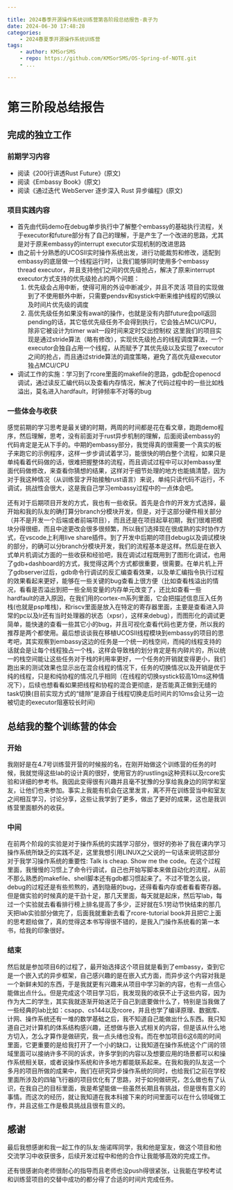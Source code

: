 ```yaml
---

title: 2024春季开源操作系统训练营第各阶段总结报告-袁子为
date: 2024-06-30 17:48:28
categories:
    - 2024春夏季开源操作系统训练营
tags:
    - author: KMSorSMS
    - repo: https://github.com/KMSorSMS/OS-Spring-of-NOTE.git
    - ...

---
```

# 第三阶段总结报告

## 完成的独立工作

### 前期学习内容

- 阅读《200行讲透Rust Future》(原文)
- 阅读《Embassy Book》(原文)
- 阅读《通过迭代 WebServer 逐步深入 Rust 异步编程》(原文)

### 项目实践内容

- 首先由代码demo在debug单步执行中了解整个embassy的基础执行流程，关于executor和future部分有了自己的理解，于是产生了一个改进的思路，尤其是对于原来embassy的interrupt executor实现机制的改进思路
- 由之前十分熟悉的UCOSII实时操作系统出发，进行功能裁剪和修改，适配到embassy的底层做一个线程运行时，让我们能够同时使用多个embassy thread executor，并且支持他们之间的优先级抢占，解决了原来interrupt executor方式支持的优先级抢占的两个问题：
    1. 优先级会占用中断，使得可用的外设中断减少，并且不灵活
    项目的实现做到了不使用额外中断，只需要pendsv和systick中断来维护线程的切换以及时间片优先级的调度
    2. 高优先级任务如果没有await的操作，也就是没有内部future会poll返回pending的话，其它低优先级任务不会得到执行，它会独占MCU/CPU，除非它被设计为timer wait一段时间来定时交出控制权
    这里我们的项目实现是通过stride算法（略有修改），实现优先级抢占的线程调度算法，一个executor会独自占用一个线程，从而赋予了其优先级以及实现了executor之间的抢占，而且通过stride算法的调度策略，避免了高优先级executor独占MCU/CPU
- 调试工作的实施：学习到了rcore里面的makefile的思路，gdb配合openocd调试，通过读反汇编代码以及查看内存情况，解决了代码过程中的一些比如栈溢出，莫名进入hardfault，时钟频率不对等的bug

### 一些体会与收获

感觉前期的学习思考是最关键的时期，两周的时间都是花在看文章，跑跑demo程序，然后理解，思考，没有前面对于rust异步机制的理解，后面阅读embassy的代码肯定是无从下手的。中期的embassy部分，我觉得真的很需要一个真实的板子来跑它的示例程序，这样一步步调试着学习，能很快的明白整个流程，如果只是单纯看着代码做的话，很难把握整体的流程，而且调试过程中可以对embassy里面代码做修改，来查看你猜想的结果，这样对于细节处理的地方也能搞清楚，因为对于我这种情况（从训练营才开始接触rust语言）来说，单纯只读代码不运行，不调试，挑战性会很大，这是我自己学习embassy过程中的一点体会吧。

还有对于后期项目开发的方式，我也有一些收获。首先是合作的开发方式选择，最开始和我的队友的确打算分branch分模块开发，但是，对于这部分硬件相关部分（并不是开发一个后端或者前端项目），而且还是在项目起草初期，我们很难把模块分得很细，而且中途更改会很多很频繁，所以我们选择现在很成熟的实时协作方式，在vscode上利用live share插件。到了开发中后期的项目debug以及调试模块的部分，的确可以分branch分模块开发，我们的流程基本是这样。然后是在嵌入式单片机调试方面的一些收获和经验吧，我在调试过程既用到了图形化调试，也用了gdb+dashboard的方式，我觉得这两个方式都很重要，很需要。在单片机上开了gdbserver过后，gdb命令行调试的反汇编查看效果，以及单汇编指令执行过程的效果看起来更好，能够在一些关键的bug查看上很方便（比如查看栈溢出的情况，看看是否溢出到把一些全局变量的内存单元改变了，还比如查看一些hardfault的进入原因，在我们用的cortex-m系列里面，它会把描述信息压入任务栈(也就是psp堆栈)，和riscv里面是放入在特定的寄存器里面，主要是查看进入异常的pc以及lr还有当时处理器的状态（xpsr），这样来debug），而图形化的调试更简单，能快速的查看一些其它小的bug，并且可视化查看代码也更方便，所以我的推荐是两个都使用。最后想谈谈我在移植UCOSII线程模块到embassy的项目的思考吧，其实观察到embassy这边的任务是一个统一的栈空间，而纯的线程支持的话就会是让每个线程独占一个栈，这样会导致栈的划分肯定是有内碎片的，所以统一的栈空间能让这些任务对于栈的利用率更好，一个任务的开销就变得更小，我们跑出来的测试效果也显示出在混合线程的情况下，任务的切换情况以及开销是优于纯的线程，只是和纯协程的情况几乎相同（在线程的切换systick较高10ms这种情况下），后续也想看看如果把线程和协程的混合更彻底，是否能真正做到无缝的task切换(目前实现方式的“缝隙”是源自于线程切换走后时间片的10ms会让另一边被切走的executor阻塞较长时间)

## 总结我的整个训练营的体会
### 开始
我刚好是在4.7号训练营开营的时候报的名，在刚开始做这个训练营的任务的时候，我就觉得这些lab的设计真的很好，使用官方的rustlings这种资料以及rcore实验和详细的参考书。我因此变得很有兴趣并且毫不犹豫的分享给我身边的同学和室友，让他们也来参加。事实上我能有机会在这里发言，离不开在训练营当中和室友之间相互学习，讨论分享，这些让我学到了更多，做出了更好的成果，这也是我训练营里面额外的收获。
### 中间
在前两个阶段的实验是对于操作系统的实践学习部分，很好的弥补了我在课内学习操作系统所缺乏的实践不足，这里我想引用LINUX之父说的一句话来说明这部分对于我学习操作系统的重要性: Talk is cheap. Show me the code。在这个过程里面，我慢慢的习惯上了命令行调试，自己也开始写脚本来做自动化的流程，从前不那么熟悉的makefile、shell脚本还有gdb都习惯起来了。不过不管怎么说，debug的过程还是有些煎熬的，遇到隐蔽的bug，还得看看内存或者看看寄存器。但是做实验的时候真的是干劲十足，那几天里面，每天就是起床，然后写lab，每过一个实验就去看看排行榜上排名提高了多少，正好就在5.1劳动节快结束的那几天把lab实验部分做完了，后面我就重新去看了rcore-tutorial book并且把它上面的思考题给做了，真的觉得这本书写得很不错的，是我入门操作系统看的第一本书，给我的印象很好。
### 结束
然后就是参加项目6的过程了，最开始选择这个项目就是看到了embassy，查到它是一个嵌入式的异步框架，自己感兴趣的是在嵌入式方面，而异步这个内容对我是一个新鲜未知的东西，于是我就更有兴趣来从项目中学习新的内容，也有一点信心能做出点什么。但是完成这个项目学习后，我发现我的收获不止于这些内容，因为作为大二的学生，其实我就逐渐开始迷茫于自己到底要做什么了，特别是当我做了一些经典的lab比如：csapp、cs144以及rcore，并且也学了编译原理、数据库、计网、操作系统还有一堆的数学基础之后，我不知道自己能做出什么东西。我只知道自己对计算机的体系结构感兴趣，还想做与嵌入式相关的内容，但是该从什么地方切入，怎么才算作是做研究，我一点头绪也没有。而在参加项目6这6周的时间里面，它更重要的是给我打开了一个小的缺口，让我知道在操作系统这个广阔的领域里面可以接纳许多不同的诉求，许多学到的内容以及想要应用的场景都可以和操作系统相关联，或者说操作系统和许多地方都能联系起来。在我和我的队友这一个多月的项目所做的成果中，我们在研究异步操作系统的同时，也给我们之前在学校里面所涉及的四轴飞行器的项目优化有了思路，对于如何做研究，怎么做也有了认识，在我自己的目标里面，我是希望能做一些虽然长期且有挑战，但是很有意义的事情。而这次的经历，就让我知道在我本科接下来的时间里面可以在什么领域做工作，并且这些工作是极具挑战且很有意义的。


## 感谢

最后我想感谢和我一起工作的队友:施诺晖同学，我和他是室友，做这个项目和他交流学习中收获很多，后续开发过程中和他的合作让我能够高效的完成工作。

还有很感谢向老师很耐心的指导而且老师也没push得很紧张，让我能在学校考试和训练营项目的交替中成功的都分得了合适的时间片完成任务。